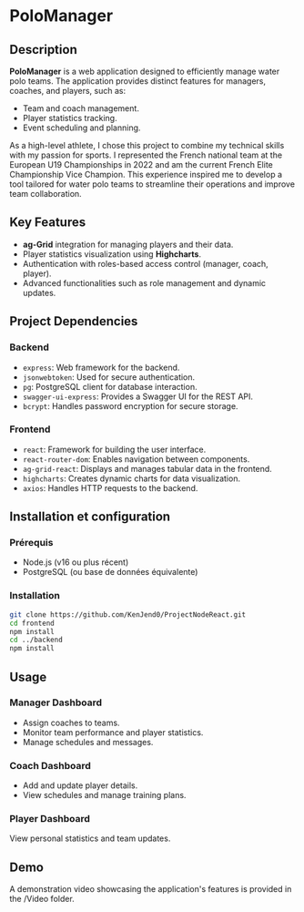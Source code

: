 # PoloManager

## Description

**PoloManager** is a web application designed to efficiently manage water polo teams. The application provides distinct features for managers, coaches, and players, such as:
- Team and coach management.
- Player statistics tracking.
- Event scheduling and planning.

As a high-level athlete, I chose this project to combine my technical skills with my passion for sports. I represented the French national team at the European U19 Championships in 2022 and am the current French Elite Championship Vice Champion. This experience inspired me to develop a tool tailored for water polo teams to streamline their operations and improve team collaboration.

## Key Features

- **ag-Grid** integration for managing players and their data.
- Player statistics visualization using **Highcharts**.
- Authentication with roles-based access control (manager, coach, player).
- Advanced functionalities such as role management and dynamic updates.

## Project Dependencies

### Backend
- `express`: Web framework for the backend.
- `jsonwebtoken`: Used for secure authentication.
- `pg`: PostgreSQL client for database interaction.
- `swagger-ui-express`: Provides a Swagger UI for the REST API.
- `bcrypt`: Handles password encryption for secure storage.

### Frontend
- `react`: Framework for building the user interface.
- `react-router-dom`: Enables navigation between components.
- `ag-grid-react`: Displays and manages tabular data in the frontend.
- `highcharts`: Creates dynamic charts for data visualization.
- `axios`: Handles HTTP requests to the backend.

## Installation et configuration
### Prérequis
- Node.js (v16 ou plus récent)
- PostgreSQL (ou base de données équivalente)

### Installation
```bash
git clone https://github.com/KenJend0/ProjectNodeReact.git
cd frontend
npm install
cd ../backend
npm install
```

## Usage
### Manager Dashboard
- Assign coaches to teams.
- Monitor team performance and player statistics.
- Manage schedules and messages.
### Coach Dashboard
- Add and update player details.
- View schedules and manage training plans.
### Player Dashboard
View personal statistics and team updates.
## Demo
A demonstration video showcasing the application's features is provided in the /Video folder.
